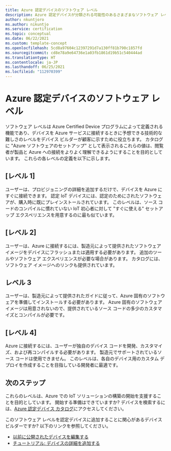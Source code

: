 ```yaml
---
title: Azure 認定デバイスのソフトウェア レベル
description: Azure 認定デバイスが分類される可能性のあるさまざまなソフトウェア レベルの詳細。
author: nkuntjoro
ms.author: nikuntjo
ms.service: certification
ms.topic: conceptual
ms.date: 06/22/2021
ms.custom: template-concept
ms.openlocfilehash: 5cd8a97604c12397291d7a130ff81b790c1857fd
ms.sourcegitcommit: cd8e78a9e64736e1a03fb1861d19b51c540444ad
ms.translationtype: HT
ms.contentlocale: ja-JP
ms.lasthandoff: 06/25/2021
ms.locfileid: "112970399"
---
```

# <a name="software-levels-of-azure-certified-devices"></a>Azure 認定デバイスのソフトウェア レベル

ソフトウェア レベルは Azure Certified Device プログラムによって定義される機能であり、デバイスを Azure サービスに接続するときに予想できる技術的な難しさのレベルをデバイス ビルダーが顧客に示すために役立ちます。 カタログに "Azure ソフトウェアのセットアップ" として表示されるこれらの値は、閲覧者が製品と Azure への接続をよりよく理解できるようにすることを目的としています。 これらの各レベルの定義を以下に示します。

## <a name="level-1"></a>[レベル 1]

ユーザーは、プロビジョニングの詳細を追加するだけで、デバイスを Azure にすぐに接続できます。 認定 IoT デバイスには、認定のためにされたソフトウェアが、購入時に既にプレインストールされています。 このレベルは、ソース コードのコンパイルに慣れていない IoT 初心者に対して "すぐに使える" セットアップ エクスペリエンスを用意するのに最も似ています。

## <a name="level-2"></a>[レベル 2]

ユーザーは、Azure に接続するには、製造元によって提供されたソフトウェア イメージをデバイスにフラッシュまたは適用する必要があります。 追加のツールやソフトウェア エクスペリエンスが必要な場合があります。 カタログには、ソフトウェア イメージへのリンクも提供されています。

## <a name="level-3"></a>レベル 3

ユーザーは、製造元によって提供されたガイドに従って、Azure 固有のソフトウェアを準備してインストールする必要があります。 Azure 固有のソフトウェア イメージは用意されないので、提供されているソース コードの多少のカスタマイズとコンパイルが必要です。

## <a name="level-4"></a>[レベル 4]

Azure に接続するには、ユーザーが独自のデバイス コードを開発、カスタマイズ、および再コンパイルする必要があります。 製造元でサポートされているソース コードは使用できません。 このレベルは、各自のデバイス用のカスタム デプロイを作成することを目指している開発者に最適です。

## <a name="next-steps"></a>次のステップ

これらのレベルは、Azure での IoT ソリューションの構築の開始を支援することを目的としています。 開始する準備はできていますか? デバイスを検索するには、[Azure 認定デバイス カタログ](https://devicecatalog.azure.com)にアクセスしてください。

このソフトウェア レベルを認定デバイスに追加することに関心があるデバイス ビルダーですか? 以下のリンクを参照してください。
- [以前に公開されたデバイスを編集する](how-to-edit-published-device.md)
- [チュートリアル: デバイスの詳細を追加する](tutorial-02-adding-device-details.md)
